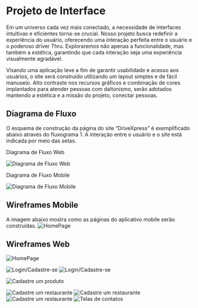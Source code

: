 
# Projeto de Interface
Em um universo cada vez mais conectado, a necessidade de interfaces intuitivas e eficientes torna-se crucial. Nosso projeto busca redefinir a experiência do usuário, oferecendo uma interação perfeita entre o usuário e o poderoso driver Thru. Exploraremos não apenas a funcionalidade, mas também a estética, garantindo que cada interação seja uma experiência visualmente agradável.  

   Visando uma aplicação leve a fim de garantir usabilidade e acesso aos usuários, o site será construído utilizando um layout simples e de fácil manuseio. Alto contraste nos recursos gráficos e combinação de cores implantados para atender pessoas com daltonismo, serão adotados mantendo a estética e a missão do projeto, conectar pessoas. 

## Diagrama de Fluxo

O esquema de construção da página do site “DriveXpress” é exemplificado abaixo através do fluxograma 1. A interação entre o usuário e o site está indicada por meio das setas. 

Diagrama de Fluxo Web


![Diagrama de Fluxo Web](
https://github.com/ICEI-PUC-Minas-PMV-ADS/pmv-ads-2023-2-e4-proj-dad-t3-gerenciamento_drive_thru/blob/8b7b6f4ea102c49cf7ad044fc816cb853b464dcf/docs/img/Copy%20of%20Diagrama_de_fluxo.png)


Diagrama de Fluxo Mobile

![Diagrama de Fluxo Mobile](docs/img/wireframeMobile.jpg)

## Wireframes Mobile
A imagem abaixo mostra como as páginas do aplicativo mobile serão construídas.
![HomePage](https://github.com/ICEI-PUC-Minas-PMV-ADS/pmv-ads-2023-2-e4-proj-dad-t3-gerenciamento_drive_thru/blob/68e95e2cf2be8b5dbd1dfa95e1d0722d03747596/docs/img/wireframeMobile.jpg)

## Wireframes Web
![HomePage](https://github.com/ICEI-PUC-Minas-PMV-ADS/pmv-ads-2023-2-e4-proj-dad-t3-gerenciamento_drive_thru/blob/140c55d5ceec85db22258c7edc4dfa0c9576f466/docs/img/wireframe_mobile.jpeg)

![Login/Cadastre-se](https://github.com/ICEI-PUC-Minas-PMV-ADS/pmv-ads-2023-2-e4-proj-dad-t3-gerenciamento_drive_thru/blob/68e95e2cf2be8b5dbd1dfa95e1d0722d03747596/docs/img/tela_franciele_1.jpg)
![Login/Cadastre-se](https://github.com/ICEI-PUC-Minas-PMV-ADS/pmv-ads-2023-2-e4-proj-dad-t3-gerenciamento_drive_thru/blob/68e95e2cf2be8b5dbd1dfa95e1d0722d03747596/docs/img/tela_franciele_2.jpg)

![Cadastre um produto](https://github.com/ICEI-PUC-Minas-PMV-ADS/pmv-ads-2023-2-e4-proj-dad-t3-gerenciamento_drive_thru/blob/68e95e2cf2be8b5dbd1dfa95e1d0722d03747596/docs/img/tela_matheus.jpg)


![Cadastre um restaurante](https://github.com/ICEI-PUC-Minas-PMV-ADS/pmv-ads-2023-2-e4-proj-dad-t3-gerenciamento_drive_thru/blob/68e95e2cf2be8b5dbd1dfa95e1d0722d03747596/docs/img/tela_anna_3.jpg)
![Cadastre um restaurante](https://github.com/ICEI-PUC-Minas-PMV-ADS/pmv-ads-2023-2-e4-proj-dad-t3-gerenciamento_drive_thru/blob/68e95e2cf2be8b5dbd1dfa95e1d0722d03747596/docs/img/tela_anna_2.jpg)
![Cadastre um restaurante](https://github.com/ICEI-PUC-Minas-PMV-ADS/pmv-ads-2023-2-e4-proj-dad-t3-gerenciamento_drive_thru/blob/68e95e2cf2be8b5dbd1dfa95e1d0722d03747596/docs/img/tela_anna_1.jpg)
![Telas de contatos](https://github.com/ICEI-PUC-Minas-PMV-ADS/pmv-ads-2023-2-e4-proj-dad-t3-gerenciamento_drive_thru/blob/68e95e2cf2be8b5dbd1dfa95e1d0722d03747596/docs/img/tela_elder_2.jpg)


